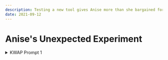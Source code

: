 ```yaml
---
description: Testing a new tool gives Anise more than she bargained for.
date: 2021-09-12
---
```

# Anise's Unexpected Experiment

<details id="prompt"><summary>KWAP Prompt 1</summary>
You make your way through a hazy morning, your RCG feed
cluttered with last night’s embarrassing escapades and updated
policy feeds about inappropriate fire extinguisher use when you hit
upon a personalized karennet kmail sent to you. A patterned
double-helix border wraps around the message, the contents
summoning you to the R&amp;D section of the Korps regional base to
try out the latest piece of equipment before scaling to deploy in
the field amongst all relevant teams. Apparently you are uniquely
qualified to demonstrate its use: Describe the device (Is it a
weapon, a utility gadget, something to amplify your superpower?) Is
it dangerous and needs further testing or is it refined and safe to
use for its intended purpose? Or is it something else entirely?
Such as a new flavour for a food you’re noted as a connoisseur of?
Write how you use it in a controlled environment, does your
character want to keep it or have feedback they want to give to the
instructors? Did they pay you for your time, and if so, what did
the Korps Scientists give you that enticed you to try out the shiny
new toy?
</details>
